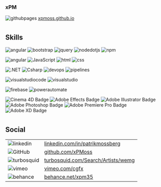 
### xPM
![githubpages](https://img.shields.io/badge/githubpages-222222?style=for-the-badge&logo=githubpages&logoColor=white")
[xpmoss.github.io](<https://xpmoss.github.io>)

#
## Skills
![angular](https://img.shields.io/badge/Angular-de002d?style=for-the-badge&logo=Angular&logoColor=white)
![bootstrap](https://img.shields.io/badge/bootstrap-7952B3?style=for-the-badge&logo=bootstrap&logoColor=white)
![jquery](https://img.shields.io/badge/jquery-0769AD?style=for-the-badge&logo=jquery&logoColor=white&Link=https://example.com)
![nodedotjs](https://img.shields.io/badge/node.js-339933?style=for-the-badge&logo=nodedotjs&logoColor=white)
![npm](https://img.shields.io/badge/npm-CB3837?style=for-the-badge&logo=npm&logoColor=white)

![angular](https://img.shields.io/badge/Typescript-3178C6?style=for-the-badge&logo=typescript&logoColor=black)
![JavaScript](https://img.shields.io/badge/JavaScript-F7DF1E?style=for-the-badge&logo=JavaScript&logoColor=black)
![html](https://img.shields.io/badge/html-E34F26?style=for-the-badge&logo=Html5&logoColor=white)
![css](https://img.shields.io/badge/css-1572B6?style=for-the-badge&logo=Css3&logoColor=white)

![.NET](https://img.shields.io/badge/.NET-512BD4?style=for-the-badge&logo=.NET&logoColor=white)
![Csharp](https://img.shields.io/badge/Csharp-512BD4?style=for-the-badge&logo=Csharp&logoColor=white)
![devops](https://img.shields.io/badge/DevOps-0078D7?style=for-the-badge&logo=azuredevops&logoColor=white)
![pipelines](https://img.shields.io/badge/Pipelines-2560E0?style=for-the-badge&logo=azurepipelines&logoColor=white)

![visualstudiocode](https://img.shields.io/badge/Visual_studio_code-007ACC?style=for-the-badge&logo=visualstudiocode&logoColor=white)
![visualstudio](https://img.shields.io/badge/visual_studio-5C2D91?style=for-the-badge&logo=visualstudio&logoColor=white)

![firebase](https://img.shields.io/badge/firebase-FFCA28?style=for-the-badge&logo=firebase&logoColor=white)
![powerautomate](https://img.shields.io/badge/power_automate-0066FF?style=for-the-badge&logo=powerautomate&logoColor=white)


<img alt="Cinema 4D Badge" src="https://img.shields.io/badge/Cinema 4D-011A6A?style=for-the-badge&logo=cinema4d&logoColor=white">
<img alt="Adobe Effects Badge" src="https://img.shields.io/badge/After Effects-9999FF?style=for-the-badge&logo=adobeaftereffects&logoColor=white">
<img alt="Adobe Illustrator Badge" src="https://img.shields.io/badge/Adobe Illustrator-FF9A00?style=for-the-badge&logo=adobeillustrator&logoColor=white">
<img alt="Adobe Photoshop Badge" src="https://img.shields.io/badge/Adobe Photoshop-31A8FF?style=for-the-badge&logo=adobephotoshop&logoColor=white">
<img alt="Adobe Premiere Pro Badge" src="https://img.shields.io/badge/Adobe Premiere Pro-9999FF?style=for-the-badge&logo=adobepremierepro&logoColor=white">
<img alt="Adobe XD Badge" src="https://img.shields.io/badge/Adobe XD-FF61F6?style=for-the-badge&logo=adobexd&logoColor=white">

#
## Social
|  |  |
|---|---|
| ![linkedin](https://img.shields.io/badge/LinkedIn-0A66C2?style=for-the-badge&logo=LinkedIn&logoColor=white) |[linkedin.com/in/patrikmossberg](<https://www.linkedin.com/in/patrikmossberg>) |
| ![GitHub](https://img.shields.io/badge/GitHub-000000?style=for-the-badge&logo=GitHub&logoColor=white&link=https://github.com/xPMoss") |[github.com/xPMoss](<https://github.com/xPMoss>) |
| ![turbosquid](https://img.shields.io/badge/turbosquid-FF8135?style=for-the-badge&logo=turbosquid&logoColor=white) |[turbosquid.com/Search/Artists/wemg](<https://www.turbosquid.com/Search/Artists/wemg?referral=wemg>) |
| ![vimeo](https://img.shields.io/badge/Vimeo-1AB7EA?style=for-the-badge&logo=vimeo&logoColor=white) |[vimeo.com/cgfx](<https://vimeo.com/cgfx>) |
| ![behance](https://img.shields.io/badge/behance-1769FF?style=for-the-badge&logo=behance&logoColor=white) |[behance.net/xpm35](<https://www.behance.net/xpm35>) |

<!-- This content will not appear in the rendered Markdown -->
